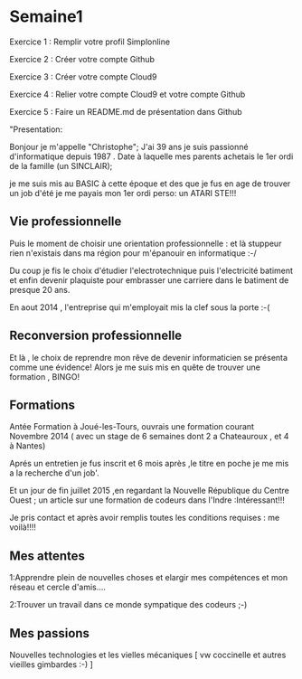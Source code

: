 # Semaine1
Exercice 1 : Remplir votre profil Simplonline

Exercice 2 : Créer votre compte Github

Exercice 3 : Créer votre compte Cloud9

Exercice 4 : Relier votre compte Cloud9 et votre compte Github

Exercice 5 : Faire un README.md de présentation dans Github


"Presentation:




Bonjour je m'appelle "Christophe";
J'ai 39 ans je suis passionné d'informatique depuis 1987 .
Date à laquelle mes parents achetais le 1er ordi de la famille (un SINCLAIR);

je me suis mis au BASIC à cette époque et des que je fus en age de trouver un job d'été je me payais mon 1er ordi perso: un ATARI STE!!!

## Vie professionnelle

Puis le moment de choisir une orientation professionnelle : et là stuppeur rien n'existais dans ma région pour m'épanouir en informatique :-/

Du coup je fis le choix d'étudier l'electrotechnique puis l'electricité batiment et enfin devenir plaquiste pour embrasser une carriere dans le batiment de presque 20 ans.

En aout 2014 , l'entreprise qui m'employait mis la clef sous la porte :-(

## Reconversion professionnelle

Et là , le choix de reprendre mon rêve de devenir informaticien se présenta comme une évidence!
Alors je me suis mis en quête de trouver une formation , BINGO!

## Formations

Antée Formation à Joué-les-Tours, ouvrais une formation courant Novembre 2014 ( avec un stage de 6 semaines dont 2 a Chateauroux , et 4 à Nantes)

Aprés un entretien je fus inscrit et 6 mois après ,le titre en poche je me mis a la recherche d'un job'.

Et un jour de fin juillet 2015 ,en regardant la Nouvelle République du Centre Ouest ; un article sur une formation de codeurs dans l'Indre :Intéressant!!!

Je pris contact et après avoir remplis toutes les conditions requises : me voilà!!!!

## Mes attentes

1:Apprendre plein de nouvelles choses et elargir mes compétences et mon réseau et cercle d'amis....

2:Trouver un travail dans ce monde sympatique des codeurs ;-)

## Mes passions

Nouvelles technologies et les vielles mécaniques [ vw coccinelle et autres vieilles gimbardes :-) ]

